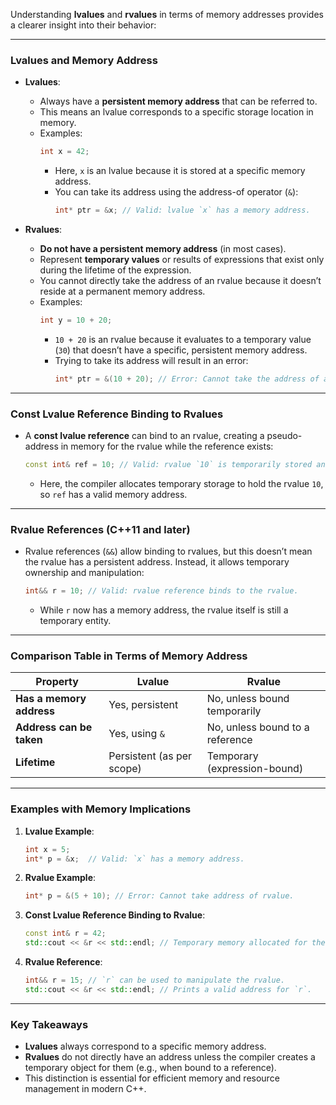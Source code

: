 Understanding **lvalues** and **rvalues** in terms of memory addresses provides a clearer insight into their behavior:

---

### **Lvalues and Memory Address**
- **Lvalues**:
  - Always have a **persistent memory address** that can be referred to.
  - This means an lvalue corresponds to a specific storage location in memory.
  - Examples:
    ```cpp
    int x = 42;
    ```
    - Here, `x` is an lvalue because it is stored at a specific memory address.
    - You can take its address using the address-of operator (`&`):
      ```cpp
      int* ptr = &x; // Valid: lvalue `x` has a memory address.
      ```

- **Rvalues**:
  - **Do not have a persistent memory address** (in most cases).
  - Represent **temporary values** or results of expressions that exist only during the lifetime of the expression.
  - You cannot directly take the address of an rvalue because it doesn’t reside at a permanent memory address.
  - Examples:
    ```cpp
    int y = 10 + 20;
    ```
    - `10 + 20` is an rvalue because it evaluates to a temporary value (`30`) that doesn’t have a specific, persistent memory address.
    - Trying to take its address will result in an error:
      ```cpp
      int* ptr = &(10 + 20); // Error: Cannot take the address of an rvalue.
      ```

---

### **Const Lvalue Reference Binding to Rvalues**
- A **const lvalue reference** can bind to an rvalue, creating a pseudo-address in memory for the rvalue while the reference exists:
  ```cpp
  const int& ref = 10; // Valid: rvalue `10` is temporarily stored and bound to `ref`.
  ```
  - Here, the compiler allocates temporary storage to hold the rvalue `10`, so `ref` has a valid memory address.

---

### **Rvalue References (C++11 and later)**
- Rvalue references (`&&`) allow binding to rvalues, but this doesn’t mean the rvalue has a persistent address. Instead, it allows temporary ownership and manipulation:
  ```cpp
  int&& r = 10; // Valid: rvalue reference binds to the rvalue.
  ```
  - While `r` now has a memory address, the rvalue itself is still a temporary entity.

---

### **Comparison Table in Terms of Memory Address**
| Property                     | Lvalue                        | Rvalue                       |
|------------------------------|-------------------------------|------------------------------|
| **Has a memory address**     | Yes, persistent               | No, unless bound temporarily |
| **Address can be taken**     | Yes, using `&`                | No, unless bound to a reference |
| **Lifetime**                 | Persistent (as per scope)     | Temporary (expression-bound) |

---

### **Examples with Memory Implications**
1. **Lvalue Example**:
   ```cpp
   int x = 5;
   int* p = &x;  // Valid: `x` has a memory address.
   ```

2. **Rvalue Example**:
   ```cpp
   int* p = &(5 + 10); // Error: Cannot take address of rvalue.
   ```

3. **Const Lvalue Reference Binding to Rvalue**:
   ```cpp
   const int& r = 42;
   std::cout << &r << std::endl; // Temporary memory allocated for the rvalue.
   ```

4. **Rvalue Reference**:
   ```cpp
   int&& r = 15; // `r` can be used to manipulate the rvalue.
   std::cout << &r << std::endl; // Prints a valid address for `r`.
   ```

---

### **Key Takeaways**
- **Lvalues** always correspond to a specific memory address.
- **Rvalues** do not directly have an address unless the compiler creates a temporary object for them (e.g., when bound to a reference).
- This distinction is essential for efficient memory and resource management in modern C++.